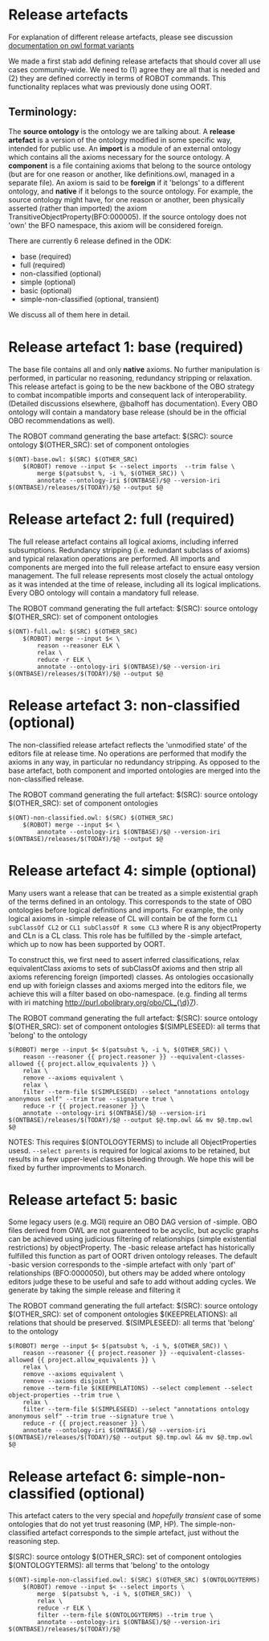 # Release artefacts

For explanation of different release artefacts, please see discussion [documentation on owl format variants](../discussion/owl_formats_variants.md)

We made a first stab add defining release artefacts that should cover all use cases community-wide. We need to (1) agree they are all that is needed and (2) they are defined correctly in terms of ROBOT commands. This functionality replaces what was previously done using OORT.

## Terminology:
The **source ontology** is the ontology we are talking about. A **release artefact** is a version of the ontology modified in some specific way, intended for public use. An **import** is a module of an external ontology which contains all the axioms necessary for the source ontology. A **component** is a file containing axioms that belong to the source ontology (but are for one reason or another, like definitions.owl, managed in a separate file). An axiom is said to be **foreign** if it 'belongs' to a different ontology, and **native** if it belongs to the source ontology. For example, the source ontology might have, for one reason or another, been physically asserted (rather than imported) the axiom TransitiveObjectProperty(BFO:000005). If the source ontology does not 'own' the BFO namespace, this axiom will be considered foreign.

There are currently 6 release defined in the ODK:

- base (required)
- full (required)
- non-classified (optional)
- simple (optional)
- basic (optional)
- simple-non-classified (optional, transient)

We discuss all of them here in detail.

# Release artefact 1: base (required)
The base file contains all and only **native** axioms. No further manipulation is performed, in particular no reasoning, redundancy stripping or relaxation. This release artefact is going to be the new backbone of the OBO strategy to combat incompatible imports and consequent lack of interoperability. (Detailed discussions elsewhere, @balhoff has documentation). Every OBO ontology will contain a mandatory base release (should be in the official OBO recommendations as well).
 
The ROBOT command generating the base artefact:
$(SRC): source ontology
$(OTHER_SRC): set of component ontologies
```
$(ONT)-base.owl: $(SRC) $(OTHER_SRC)
	$(ROBOT) remove --input $< --select imports  --trim false \
		merge $(patsubst %, -i %, $(OTHER_SRC)) \
		annotate --ontology-iri $(ONTBASE)/$@ --version-iri $(ONTBASE)/releases/$(TODAY)/$@ --output $@
```
# Release artefact 2: full (required)
The full release artefact contains all logical axioms, including inferred subsumptions. Redundancy stripping (i.e. redundant subclass of axioms) and typical relaxation operations are performed. All imports and components are merged into the full release artefact to ensure easy version management. The full release represents most closely the actual ontology as it was intended at the time of release, including all its logical implications. Every OBO ontology will contain a mandatory full release. 
 
The ROBOT command generating the full artefact:
$(SRC): source ontology
$(OTHER_SRC): set of component ontologies

```
$(ONT)-full.owl: $(SRC) $(OTHER_SRC)
	$(ROBOT) merge --input $< \
		reason --reasoner ELK \
		relax \
		reduce -r ELK \ 
		annotate --ontology-iri $(ONTBASE)/$@ --version-iri $(ONTBASE)/releases/$(TODAY)/$@ --output $@
```
# Release artefact 3: non-classified (optional)
The non-classified release artefact reflects the 'unmodified state' of the editors file at release time. No operations are performed that modify the axioms in any way, in particular no redundancy stripping. As opposed to the base artefact, both component and imported ontologies are merged into the non-classified release. 

The ROBOT command generating the full artefact:
$(SRC): source ontology
$(OTHER_SRC): set of component ontologies

```
$(ONT)-non-classified.owl: $(SRC) $(OTHER_SRC)
	$(ROBOT) merge --input $< \
		annotate --ontology-iri $(ONTBASE)/$@ --version-iri $(ONTBASE)/releases/$(TODAY)/$@ --output $@
```

# Release artefact 4: simple (optional)

Many users want a release that can be treated as a simple existential graph of the terms defined in an ontology.  This corresponds to the state of  OBO ontologies before logical definitions and imports. For example, the only logical axioms in  -simple release of CL will contain be of the form `CL1 subClassOf CL2` or `CL1 subClassOf R some CL3` where R is any objectProperty and CLn is a CL class.  This role has be fulfilled by the -simple artefact, which up to now has been supported by OORT.

To construct this, we first need to assert inferred classifications,  relax equivalentClass axioms to sets of subClassOf axioms and then strip all axioms referencing foreign (imported) classes.  As ontologies occasionally end up with forieign classes and axioms merged into the editors file, we achieve this will a filter based on obo-namespace.  (e.g. finding all terms with iri matching http://purl.obolibrary.org/obo/CL_{\d}7).

The ROBOT command generating the full artefact:
$(SRC): source ontology
$(OTHER_SRC): set of component ontologies
$(SIMPLESEED): all terms that 'belong' to the ontology

```
$(ROBOT) merge --input $< $(patsubst %, -i %, $(OTHER_SRC)) \
	reason --reasoner {{ project.reasoner }} --equivalent-classes-allowed {{ project.allow_equivalents }} \
	relax \
	remove --axioms equivalent \
	relax \
	filter --term-file $(SIMPLESEED) --select "annotations ontology anonymous self" --trim true --signature true \
	reduce -r {{ project.reasoner }} \
	annotate --ontology-iri $(ONTBASE)/$@ --version-iri $(ONTBASE)/releases/$(TODAY)/$@ --output $@.tmp.owl && mv $@.tmp.owl $@
```
NOTES: This requires $(ONTOLOGYTERMS) to include all ObjectProperties usesd.  `--select parents` is required for logical axioms to be retained, but results in a few upper-level classes bleeding through.  We hope this will be fixed by further improvments to Monarch.


# Release artefact 5: basic

Some legacy users (e.g. MGI) require an OBO DAG version of -simple.  OBO files derived from OWL are not guarenteed to be acyclic, but acyclic graphs can be achieved using judicious filtering of relationships (simple existential restrictions) by objectProperty. The -basic release artefact has historically fulfilled this function as part of OORT driven ontology releases. The default -basic version corresponds to the -simple artefact with only 'part of' relationships (BFO:0000050), but others may be added where ontology editors judge these to be useful and safe to add without adding cycles.  We generate by taking the simple release and filtering it

The ROBOT command generating the full artefact:
$(SRC): source ontology
$(OTHER_SRC): set of component ontologies
$(KEEPRELATIONS): all relations that should be preserved.
$(SIMPLESEED): all terms that 'belong' to the ontology

```
$(ROBOT) merge --input $< $(patsubst %, -i %, $(OTHER_SRC)) \
	reason --reasoner {{ project.reasoner }} --equivalent-classes-allowed {{ project.allow_equivalents }} \
	relax \
	remove --axioms equivalent \
	remove --axioms disjoint \
	remove --term-file $(KEEPRELATIONS) --select complement --select object-properties --trim true \
	relax \
	filter --term-file $(SIMPLESEED) --select "annotations ontology anonymous self" --trim true --signature true \
	reduce -r {{ project.reasoner }} \
	annotate --ontology-iri $(ONTBASE)/$@ --version-iri $(ONTBASE)/releases/$(TODAY)/$@ --output $@.tmp.owl && mv $@.tmp.owl $@
```

# Release artefact 6: simple-non-classified (optional)
This artefact caters to the very special and *hopefully transient* case of some ontologies that do not yet trust reasoning (MP, HP). The simple-non-classified artefact corresponds to the simple artefact, just without the reasoning step.

$(SRC): source ontology
$(OTHER_SRC): set of component ontologies
$(ONTOLOGYTERMS): all terms that 'belong' to the ontology

```
$(ONT)-simple-non-classified.owl: $(SRC) $(OTHER_SRC) $(ONTOLOGYTERMS)
	$(ROBOT) remove --input $< --select imports \
		merge  $(patsubst %, -i %, $(OTHER_SRC))  \
		relax \
		reduce -r ELK \
		filter --term-file $(ONTOLOGYTERMS) --trim true \
		annotate --ontology-iri $(ONTBASE)/$@ --version-iri $(ONTBASE)/releases/$(TODAY)/$@ 
```